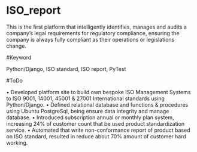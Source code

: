 # ISO_report
 This is the first platform that intelligently identifies, manages and audits a company’s legal requirements for regulatory compliance, ensuring the company is always fully compliant as their operations or legislations change.
 
#Keyword

Python/Django, ISO standard, ISO report, PyTest

#ToDo

• Developed platform site to build own bespoke ISO Management Systems to ISO 9001, 14001, 45001 & 27001 International standards using Python/Django.
• Defined relational database and functions & procedures using Ubuntu PostgreSql, being ensure data integrity and manage database.
• Introduced subscription annual or monthly plan system, increasing 24% of customer count that be used product standardization service.
• Automated that write non-conformance report of product based on ISO standard, resulted in reduce about 70% amount of customer hard working.

